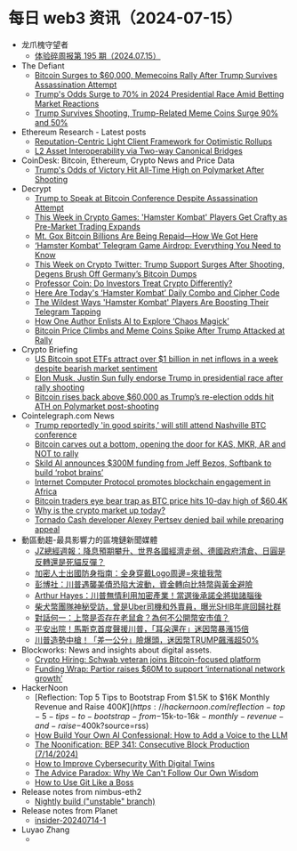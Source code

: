 # 每日 web3 资讯（2024-07-15）

- 龙爪槐守望者
  - [体验碎周报第 195 期（2024.07.15）](https://www.ftium4.com/ux-weekly-195.html)
- The Defiant
  - [Bitcoin Surges to $60,000, Memecoins Rally After Trump Survives Assassination Attempt](https://thedefiant.io/news/markets/bitcoin-surges-to-60000-memecoins-rally-after-trump-survives-assassination)
  - [Trump's Odds Surge to 70% in 2024 Presidential Race Amid Betting Market Reactions](https://thedefiant.io/news/markets/trump-s-odds-surge-to-70-2024-presidential-race-amid-betting-market-reactions)
  - [Trump Survives Shooting, Trump-Related Meme Coins Surge 90% and 50%](https://thedefiant.io/news/markets/trump-survives-shooting-trump-related-meme-coins-surge-90-50)
- Ethereum Research - Latest posts
  - [Reputation-Centric Light Client Framework for Optimistic Rollups](https://ethresear.ch/t/reputation-centric-light-client-framework-for-optimistic-rollups/19988#post_2)
  - [L2 Asset Interoperability via Two-way Canonical Bridges](https://ethresear.ch/t/l2-asset-interoperability-via-two-way-canonical-bridges/20039#post_4)
- CoinDesk: Bitcoin, Ethereum, Crypto News and Price Data
  - [Trump's Odds of Victory Hit All-Time High on Polymarket After Shooting](https://www.coindesk.com/markets/2024/07/14/trumps-odds-of-victory-hit-all-time-high-on-polymarket-after-shooting/?utm_medium=referral&utm_source=rss&utm_campaign=headlines)
- Decrypt
  - [Trump to Speak at Bitcoin Conference Despite Assassination Attempt](https://decrypt.co/239752/trump-bitcoin-conference-assassination-attempt-additional-security)
  - [This Week in Crypto Games: 'Hamster Kombat' Players Get Crafty as Pre-Market Trading Expands](https://decrypt.co/239578/this-week-crypto-games-hamster-kombat-crafty-pre-market-trading)
  - [Mt. Gox Bitcoin Billions Are Being Repaid—How We Got Here](https://decrypt.co/239720/mt-gox-bitcoin-billions-repaid-how-we-got-here)
  - [‘Hamster Kombat’ Telegram Game Airdrop: Everything You Need to Know](https://decrypt.co/236360/hamster-kombat-telegram-game-airdrop-everything-need-know)
  - [This Week on Crypto Twitter: Trump Support Surges After Shooting, Degens Brush Off Germany’s Bitcoin Dumps](https://decrypt.co/239600/this-week-crypto-twitter-trump-support-surges-germany-bitcoin-sales)
  - [Professor Coin: Do Investors Treat Crypto Differently?](https://decrypt.co/239451/do-investors-treat-crypto-differently)
  - [Here Are Today's ‘Hamster Kombat’ Daily Combo and Cipher Code](https://decrypt.co/resources/todays-hamster-kombat-daily-combo-cipher-code)
  - [The Wildest Ways 'Hamster Kombat' Players Are Boosting Their Telegram Tapping](https://decrypt.co/239468/the-wildest-ways-hamster-kombat-players-are-boosting-their-telegram-tapping)
  - [How One Author Enlists AI to Explore ‘Chaos Magick’](https://decrypt.co/239503/transcending-human-consciousness-with-ai-and-chaos-magick)
  - [Bitcoin Price Climbs and Meme Coins Spike After Trump Attacked at Rally](https://decrypt.co/239692/bitcoin-price-climbs-trump-meme-coins-surge-trump-attacked)
- Crypto Briefing
  - [US Bitcoin spot ETFs attract over $1 billion in net inflows in a week despite bearish market sentiment](https://cryptobriefing.com/us-spot-bitcoin-etfs-1-billion-net-inflows/)
  - [Elon Musk, Justin Sun fully endorse Trump in presidential race after rally shooting](https://cryptobriefing.com/elon-musk-justin-sun-fully-endorse-trump/)
  - [Bitcoin rises back above $60,000 as Trump’s re-election odds hit ATH on Polymarket post-shooting](https://cryptobriefing.com/bitcoin-back-60000-trumps-reelection-odds-hit-ath-polymarket/)
- Cointelegraph.com News
  - [Trump reportedly &#039;in good spirits,’ will still attend Nashville BTC conference](https://cointelegraph.com/news/trump-reportedly-in-good-spirits-will-still-attend-nashville-btc-bitcoin-conference?utm_source=rss_feed&utm_medium=rss&utm_campaign=rss_partner_inbound)
  - [Bitcoin carves out a bottom, opening the door for KAS, MKR, AR and NOT to rally](https://cointelegraph.com/news/bitcoin-carves-out-a-bottom-opening-the-door-for-kas-mkr-ar-and-not-to-rally?utm_source=rss_feed&utm_medium=rss&utm_campaign=rss_partner_inbound)
  - [Skild AI announces $300M funding from Jeff Bezos, Softbank to build ‘robot brains’](https://cointelegraph.com/news/skild-ai-artificial-intelligence-300-m-funding-jeff-bezos-softbank-robot-brains?utm_source=rss_feed&utm_medium=rss&utm_campaign=rss_partner_inbound)
  - [Internet Computer Protocol promotes blockchain engagement in Africa](https://cointelegraph.com/news/nigerian-youths-embrace-blockchain-icp-for-global-competitiveness?utm_source=rss_feed&utm_medium=rss&utm_campaign=rss_partner_inbound)
  - [Bitcoin traders eye bear trap as BTC price hits 10-day high of $60.4K](https://cointelegraph.com/news/bitcoin-traders-bear-trap-btc-price-10-day-high-60-4-k?utm_source=rss_feed&utm_medium=rss&utm_campaign=rss_partner_inbound)
  - [Why is the crypto market up today?](https://cointelegraph.com/news/why-is-the-crypto-market-up-today?utm_source=rss_feed&utm_medium=rss&utm_campaign=rss_partner_inbound)
  - [Tornado Cash developer Alexey Pertsev denied bail while preparing appeal](https://cointelegraph.com/news/tornado-cash-developer-alexey-pertsev-denied-bail-while-awaiting-appeal?utm_source=rss_feed&utm_medium=rss&utm_campaign=rss_partner_inbound)
- 動區動趨-最具影響力的區塊鏈新聞媒體
  - [JZ總經週報：降息預期攀升、世界各國經濟走弱、德國政府清倉、日圓是反轉還是死貓反彈？](https://www.blocktempo.com/jz-weekly-economic-report-rising-expectations-for-interest-rate-cuts-global-economies-weakening/)
  - [加密人士出國防身指南：全身穿戴Logo周邊=來搶我幣](https://www.blocktempo.com/self-defense-guide-for-crypto-enthusiasts-traveling-abroad/)
  - [彭博社：川普遇襲美債恐陷大波動，資金轉向比特幣與黃金避險](https://www.blocktempo.com/bloomberg-trumps-attack-could-trigger-major-volatility-in-u-s-treasuries/)
  - [Arthur Hayes：川普無情利用加密產業！當選後承諾全將拋諸腦後](https://www.blocktempo.com/arthur-hayes-trump-is-ruthlessly-exploiting-the-crypto-industry/)
  - [柴犬幣團隊神秘受訪，曾是Uber司機和外賣員，曝光SHIB年底回歸社群](https://www.blocktempo.com/shiba-inu-coin-team-revealed/)
  - [對話何一：上幣是否存在老鼠倉？為何不公開幣安市值？](https://www.blocktempo.com/interview-with-he-yi-is-insider-trading-involved-in-listing/)
  - [平安出院！馬斯克首度聲援川普，「耳朵還在」迷因幣暴漲15倍](https://www.blocktempo.com/musk-supports-trump-for-the-first-time/)
  - [川普造勢中槍！「差一公分」險爆頭，迷因幣TRUMP飆漲超50%](https://www.blocktempo.com/trump-rally-shooting-meme-coin-trump-soars-50/)
- Blockworks: News and insights about digital assets.
  - [Crypto Hiring: Schwab veteran joins Bitcoin-focused platform](https://blockworks.co/news/schwab-exec-joins-onramp-bitcoin-focused-platform)
  - [Funding Wrap: Partior raises $60M to support ‘international network growth’](https://blockworks.co/news/improving-liquidity-payments-fundraise-tradfi)
- HackerNoon
  - [Reflection: Top 5 Tips to Bootstrap From $1.5K to $16K Monthly Revenue and Raise $400K](https://hackernoon.com/reflection-top-5-tips-to-bootstrap-from-$15k-to-$16k-monthly-revenue-and-raise-$400k?source=rss)
  - [How Build Your Own AI Confessional: How to Add a Voice to the LLM](https://hackernoon.com/how-build-your-own-ai-confessional-how-to-add-a-voice-to-the-llm?source=rss)
  - [The Noonification: BEP 341: Consecutive Block Production (7/14/2024)](https://hackernoon.com/7-14-2024-noonification?source=rss)
  - [How to Improve Cybersecurity With Digital Twins](https://hackernoon.com/how-to-improve-cybersecurity-with-digital-twins?source=rss)
  - [The Advice Paradox: Why We Can't Follow Our Own Wisdom](https://hackernoon.com/the-advice-paradox-why-we-cant-follow-our-own-wisdom?source=rss)
  - [How to Use Git Like a Boss](https://hackernoon.com/how-to-use-git-like-a-boss?source=rss)
- Release notes from nimbus-eth2
  - [Nightly build ("unstable" branch)](https://github.com/status-im/nimbus-eth2/releases/tag/nightly)
- Release notes from Planet
  - [insider-20240714-1](https://github.com/Planetable/Planet/releases/tag/insider-20240714-1)
- Luyao Zhang
  - [](https://zhangluyao.com/blog/compassion_watch/)
